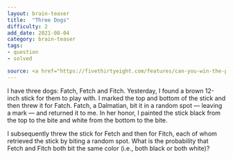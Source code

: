 ```yaml
---
layout: brain-teaser
title:  "Three Dogs"
difficulty: 2
add_date: 2021-08-04
category: brain-teaser
tags:
- question
- solved

source: <a href="https://fivethirtyeight.com/features/can-you-win-the-penalty-shootout/">The Riddler</a>
---
```


I have three dogs: Fatch, Fetch and Fitch. Yesterday, I found a brown
12-inch stick for them to play with. I marked the top and bottom of
the stick and then threw it for Fatch. Fatch, a Dalmatian, bit it in a
random spot — leaving a mark — and returned it to me. In her honor, I
painted the stick black from the top to the bite and white from the
bottom to the bite.

I subsequently threw the stick for Fetch and then for Fitch, each of
whom retrieved the stick by biting a random spot. What is the
probability that Fetch and Fitch both bit the same color (i.e., both
black or both white)?

